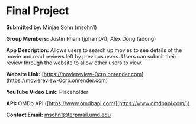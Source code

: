 # Final Project
**Submitted by:** Minjae Sohn (msohn1)
>
**Group Members:** Justin Pham (jpham04), Alex Dong (adong)
>
**App Description:** Allows users to search up movies to see details of the movie and read reviews left by previous users. Users can submit their review through the website to allow other users to view.
>
**Website Link:** [https://moviereview-0crp.onrender.com](https://moviereview-0crp.onrender.com)
>
**YouTube Video Link:** Placeholder
>
**API:** OMDb API ([https://www.omdbapi.com/](https://www.omdbapi.com/))
>
**Contact Email:** msohn1@terpmail.umd.edu
